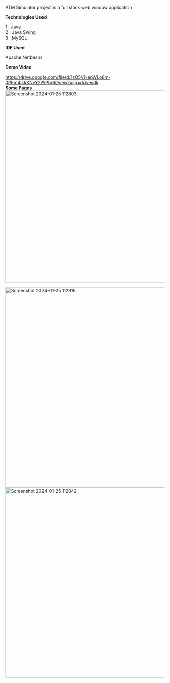ATM Simulator project is a full stack web window application  

**Technologies Used**  

1 . Java   
2 . Java Swing  
3 . MySQL  


**IDE Used**   

Apache Netbeans

  
**Demo Video**  

https://drive.google.com/file/d/1zQ5VHepWLo8m-0PEm4IkkXNyY2WPbr6j/view?usp=drivesdk  
**Some Pages**  
<img width="606" alt="Screenshot 2024-01-25 112803" src="https://github.com/sejal2211/ATM-Simulator/assets/142314394/e40d79cb-c623-434c-b3f9-0f2673b94c95">  

<img width="632" alt="Screenshot 2024-01-25 112916" src="https://github.com/sejal2211/ATM-Simulator/assets/142314394/335acd57-2320-4944-b463-fca98797a105">  
<img width="600" alt="Screenshot 2024-01-25 112842" src="https://github.com/sejal2211/ATM-Simulator/assets/142314394/ad7d5abe-c324-4fe9-a61e-facd55ae703b">
